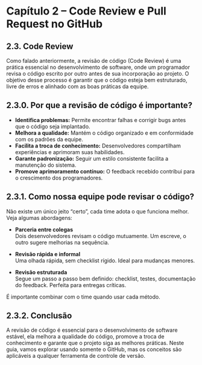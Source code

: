 # Capítulo 2 – Code Review e Pull Request no GitHub

## 2.3. Code Review

Como falado anteriormente, a revisão de código (Code Review) é uma prática essencial no desenvolvimento de software, onde um programador revisa o código escrito por outro antes de sua incorporação ao projeto. O objetivo desse processo é garantir que o código esteja bem estruturado, livre de erros e alinhado com as boas práticas da equipe.

## 2.3.0. Por que a revisão de código é importante?

- **Identifica problemas:** Permite encontrar falhas e corrigir bugs antes que o código seja implantado.
- **Melhora a qualidade:** Mantém o código organizado e em conformidade com os padrões da equipe.
- **Facilita a troca de conhecimento:** Desenvolvedores compartilham experiências e aprimoram suas habilidades.
- **Garante padronização:** Seguir um estilo consistente facilita a manutenção do sistema.
- **Promove aprimoramento contínuo:** O feedback recebido contribui para o crescimento dos programadores.

## 2.3.1. Como nossa equipe pode revisar o código?

Não existe um único jeito “certo”, cada time adota o que funciona melhor. Veja algumas abordagens:

- **Parceria entre colegas**  
  Dois desenvolvedores revisam o código mutuamente. Um escreve, o outro sugere melhorias na sequência.  

- **Revisão rápida e informal**  
  Uma olhada rápida, sem checklist rígido. Ideal para mudanças menores.  

- **Revisão estruturada**  
  Segue um passo a passo bem definido: checklist, testes, documentação do feedback. Perfeita para entregas críticas.  

É importante combinar com o time quando usar cada método.

## 2.3.2. Conclusão

A revisão de código é essencial para o desenvolvimento de software estável, ela melhora a qualidade do código, promove a troca de conhecimento e garante que o projeto siga as melhores práticas. Neste guia, vamos explorar usando somente o GitHub, mas os conceitos são aplicáveis a qualquer ferramenta de controle de versão. 
